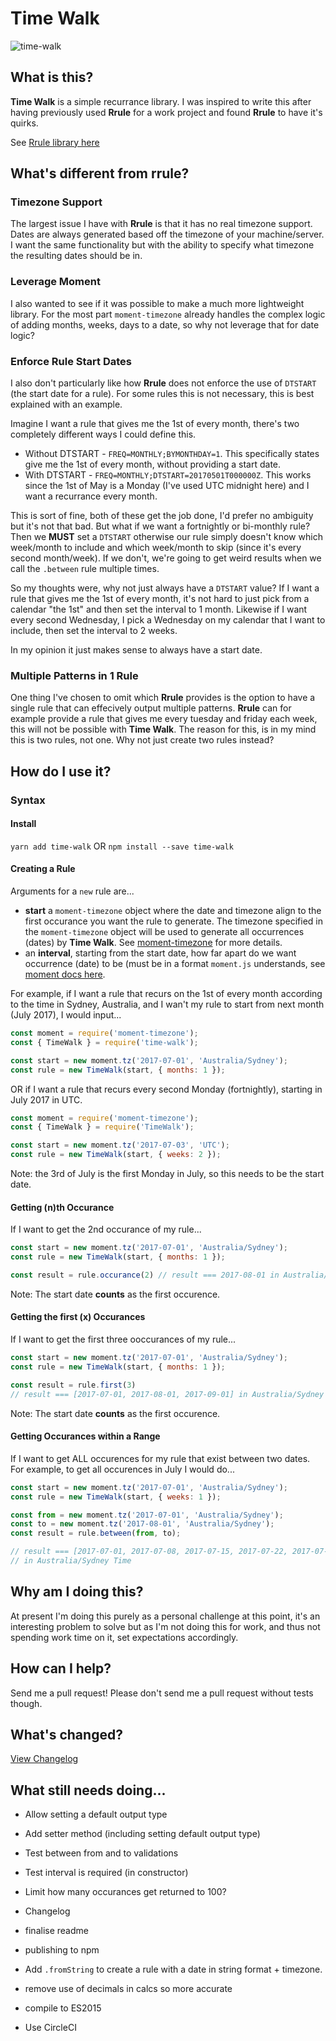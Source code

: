 # Time Walk

![time-walk](https://raw.githubusercontent.com/s-taylor/time-walk/master/docs/time-walk.jpg)

## What is this?

**Time Walk** is a simple recurrance library. I was inspired to write this after having previously used **Rrule** for a work project and found **Rrule** to have it's quirks.

See [Rrule library here](https://github.com/jakubroztocil/rrule)

## What's different from rrule?

### Timezone Support

The largest issue I have with **Rrule** is that it has no real timezone support. Dates are always generated based off the timezone of your machine/server. I want the same functionality but with the ability to specify what timezone the resulting dates should be in.

### Leverage Moment
I also wanted to see if it was possible to make a much more lightweight library. For the most part `moment-timezone` already handles the complex logic of adding months, weeks, days to a date, so why not leverage that for date logic?

### Enforce Rule Start Dates
I also don't particularly like how **Rrule** does not enforce the use of `DTSTART` (the start date for a rule). For some rules this is not necessary, this is best explained with an example.

Imagine I want a rule that gives me the 1st of every month, there's two completely different ways I could define this.
* Without DTSTART - `FREQ=MONTHLY;BYMONTHDAY=1`. This specifically states give me the 1st of every month, without providing a start date.
* With DTSTART - `FREQ=MONTHLY;DTSTART=20170501T000000Z`. This works since the 1st of May is a Monday (I've used UTC midnight here) and I want a recurrance every month.

This is sort of fine, both of these get the job done, I'd prefer no ambiguity but it's not that bad. But what if we want a fortnightly or bi-monthly rule?
Then we **MUST** set a `DTSTART` otherwise our rule simply doesn't know which week/month to include and which week/month to skip (since it's every second month/week).
If we don't, we're going to get weird results when we call the `.between` rule multiple times.

So my thoughts were, why not just always have a `DTSTART` value?
If I want a rule that gives me the 1st of every month, it's not hard to just pick from a calendar "the 1st" and then set the interval to 1 month.
Likewise if I want every second Wednesday, I pick a Wednesday on my calendar that I want to include, then set the interval to 2 weeks.

In my opinion it just makes sense to always have a start date.

### Multiple Patterns in 1 Rule

One thing I've chosen to omit which **Rrule** provides is the option to have a single rule that can effecively output multiple patterns.
**Rrule** can for example provide a rule that gives me every tuesday and friday each week, this will not be possible with **Time Walk**.
The reason for this, is in my mind this is two rules, not one. Why not just create two rules instead?

## How do I use it?

### Syntax

#### Install

`yarn add time-walk`
OR
`npm install --save time-walk`

#### Creating a Rule

Arguments for a `new` rule are...
* **start** a `moment-timezone` object where the date and timezone align to the first occurance you want the rule to generate. The timezone specified in the `moment-timezone` object will be used to generate all occurrences (dates) by **Time Walk**. See [moment-timezone](https://momentjs.com/timezone/) for more details.
* an **interval**, starting from the start date, how far apart do we want occurrence (date) to be (must be in a format `moment.js` understands, see [moment docs here](https://momentjs.com/docs/#/manipulating/add/).

For example, if I want a rule that recurs on the 1st of every month according to the time in Sydney, Australia, and I wan't my rule to start from next month (July 2017), I would input...
```js
const moment = require('moment-timezone');
const { TimeWalk } = require('time-walk');

const start = new moment.tz('2017-07-01', 'Australia/Sydney');
const rule = new TimeWalk(start, { months: 1 });
```

OR if I want a rule that recurs every second Monday (fortnightly), starting in July 2017 in UTC.
```js
const moment = require('moment-timezone');
const { TimeWalk } = require('TimeWalk');

const start = new moment.tz('2017-07-03', 'UTC');
const rule = new TimeWalk(start, { weeks: 2 });
```
Note: the 3rd of July is the first Monday in July, so this needs to be the start date.

#### Getting (n)th Occurance

If I want to get the 2nd occurance of my rule...
```js
const start = new moment.tz('2017-07-01', 'Australia/Sydney');
const rule = new TimeWalk(start, { months: 1 });

const result = rule.occurance(2) // result === 2017-08-01 in Australia/Sydney Time
```
Note: The start date **counts** as the first occurence.

#### Getting the first (x) Occurances

If I want to get the first three ooccurances of my rule...
```js
const start = new moment.tz('2017-07-01', 'Australia/Sydney');
const rule = new TimeWalk(start, { months: 1 });

const result = rule.first(3)
// result === [2017-07-01, 2017-08-01, 2017-09-01] in Australia/Sydney Time
```
Note: The start date **counts** as the first occurence.

#### Getting Occurances within a Range

If I want to get ALL occurences for my rule that exist between two dates.
For example, to get all occurences in July I would do...

```js
const start = new moment.tz('2017-07-01', 'Australia/Sydney');
const rule = new TimeWalk(start, { weeks: 1 });

const from = new moment.tz('2017-07-01', 'Australia/Sydney');
const to = new moment.tz('2017-08-01', 'Australia/Sydney');
const result = rule.between(from, to);

// result === [2017-07-01, 2017-07-08, 2017-07-15, 2017-07-22, 2017-07-29]
// in Australia/Sydney Time
```

## Why am I doing this?

At present I'm doing this purely as a personal challenge at this point, it's an interesting problem to solve but as I'm not doing this for work, and thus not spending work time on it, set expectations accordingly.

## How can I help?

Send me a pull request! Please don't send me a pull request without tests though.

## What's changed?

[View Changelog](https://github.com/s-taylor/time-walk/blob/master/CHANGELOG.md)

## What still needs doing...

* Allow setting a default output type
* Add setter method (including setting default output type)
* Test between from and to validations
* Test interval is required (in constructor)
* Limit how many occurances get returned to 100?
* Changelog
* finalise readme
* publishing to npm

* Add `.fromString` to create a rule with a date in string format + timezone.
* remove use of decimals in calcs so more accurate
* compile to ES2015
* Use CircleCI
